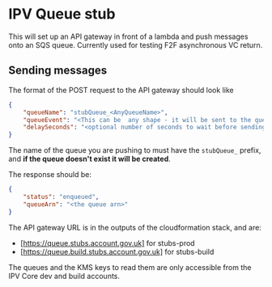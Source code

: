 # IPV Queue stub

This will set up an API gateway in front of a lambda and push messages onto an SQS queue.
Currently used for testing F2F asynchronous VC return.

## Sending messages

The format of the POST request to the API gateway should look like

```json
{
    "queueName": "stubQueue_<AnyQueueName>",
    "queueEvent": "<This can be  any shape - it will be sent to the queue as a string>",
    "delaySeconds": "<optional number of seconds to wait before sending to the queue>"
}
```

The name of the queue you are pushing to must have the `stubQueue_` prefix,
and **if the queue doesn't exist it will be created**.

The response should be:

```json
{
    "status": "enqueued",
    "queueArn": "<the queue arn>"
}
```

The API gateway URL is in the outputs of the cloudformation stack, and are:
- [https://queue.stubs.account.gov.uk] for stubs-prod
- [https://queue.build.stubs.account.gov.uk] for stubs-build

The queues and the KMS keys to read them are only accessible from the IPV Core dev and build accounts.
